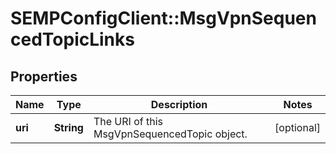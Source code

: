 # SEMPConfigClient::MsgVpnSequencedTopicLinks

## Properties
Name | Type | Description | Notes
------------ | ------------- | ------------- | -------------
**uri** | **String** | The URI of this MsgVpnSequencedTopic object. | [optional] 



